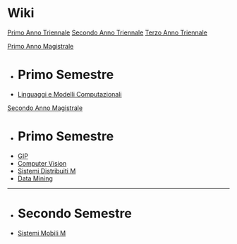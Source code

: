 # Wiki

[Primo Anno Triennale](1T.md)
[Secondo Anno Triennale](2T.md)
[Terzo Anno Triennale](3T.md)

[Primo Anno Magistrale]()
  
  * # Primo Semestre
  * [Linguaggi e Modelli Computazionali](2M/linguaggiEModelliM.md)

[Secondo Anno Magistrale]()

  * # Primo Semestre
  * [GIP](2M/GIPM.md)
  * [Computer Vision](2M/computerVisionM.md)
  * [Sistemi Distribuiti M](2M/sistemiDistribuitiM.md)
  * [Data Mining](2M/dataMiningM.md)
  - - - -
  * # Secondo Semestre
  * [Sistemi Mobili M](2M/sistemiMobiliM.md)

